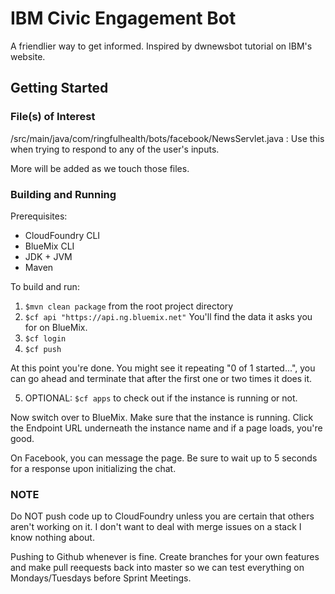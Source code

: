 # IBM Civic Engagement Bot

A friendlier way to get informed. Inspired by dwnewsbot tutorial on IBM's website. 

## Getting Started 

### File(s) of Interest 

/src/main/java/com/ringfulhealth/bots/facebook/NewsServlet.java : Use this when trying to respond to any of the user's inputs. 

More will be added as we touch those files. 

### Building and Running

Prerequisites: 
* CloudFoundry CLI
* BlueMix CLI
* JDK + JVM
* Maven

To build and run:


1.  `$mvn clean package` from the root project directory
2. `$cf api "https://api.ng.bluemix.net"` You'll find the data it asks you for on BlueMix. 
3. `$cf login`
4. `$cf push`

At this point you're done. You might see it repeating "0 of 1 started...", you can go ahead and terminate that after the first one or two times it does it. 

5. OPTIONAL: `$cf apps` to check out if the instance is running or not. 

Now switch over to BlueMix. Make sure that the instance is running. Click the Endpoint URL underneath the instance name and if a page loads, you're good. 

On Facebook, you can message the page. Be sure to wait up to 5 seconds for a response upon initializing the chat. 

### NOTE

Do NOT push code up to CloudFoundry unless you are certain that others aren't working on it. I don't want to deal with merge issues on a stack I know nothing about. 

Pushing to Github whenever is fine. Create branches for your own features and make pull reequests back into master so we can test everything on Mondays/Tuesdays before Sprint Meetings. 

